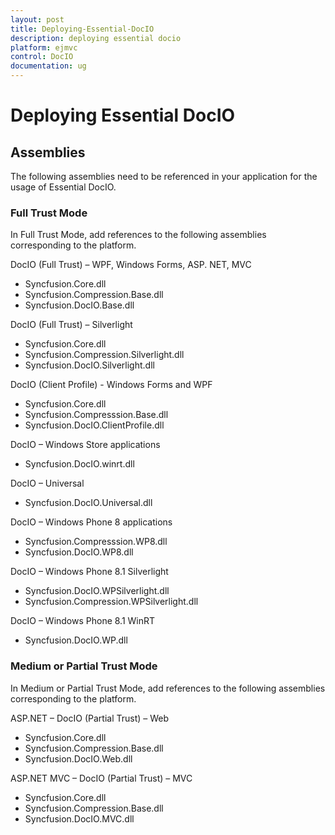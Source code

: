 ```yaml
---
layout: post
title: Deploying-Essential-DocIO
description: deploying essential docio
platform: ejmvc
control: DocIO
documentation: ug
---
```


# Deploying Essential DocIO

## Assemblies

The following assemblies need to be referenced in your application for the usage of Essential DocIO.



### Full Trust Mode

In Full Trust Mode, add references to the following assemblies corresponding to the platform.



DocIO (Full Trust) – WPF, Windows Forms, ASP. NET, MVC

* Syncfusion.Core.dll
* Syncfusion.Compression.Base.dll
* Syncfusion.DocIO.Base.dll



DocIO (Full Trust) – Silverlight

* Syncfusion.Core.dll
* Syncfusion.Compression.Silverlight.dll
* Syncfusion.DocIO.Silverlight.dll



DocIO (Client Profile) - Windows Forms and WPF

* Syncfusion.Core.dll
* Syncfusion.Compresssion.Base.dll
* Syncfusion.DocIO.ClientProfile.dll



DocIO – Windows Store applications

* Syncfusion.DocIO.winrt.dll



DocIO – Universal 

* Syncfusion.DocIO.Universal.dll



DocIO – Windows Phone 8 applications

* Syncfusion.Compresssion.WP8.dll
* Syncfusion.DocIO.WP8.dll



DocIO – Windows Phone 8.1 Silverlight

* Syncfusion.DocIO.WPSilverlight.dll
* Syncfusion.Compression.WPSilverlight.dll



DocIO – Windows Phone 8.1 WinRT

* Syncfusion.DocIO.WP.dll



### Medium or Partial Trust Mode

In Medium or Partial Trust Mode, add references to the following assemblies corresponding to the platform.



ASP.NET – DocIO (Partial Trust) – Web

* Syncfusion.Core.dll
* Syncfusion.Compression.Base.dll
* Syncfusion.DocIO.Web.dll



ASP.NET MVC – DocIO (Partial Trust) – MVC

* Syncfusion.Core.dll
* Syncfusion.Compression.Base.dll
* Syncfusion.DocIO.MVC.dll



